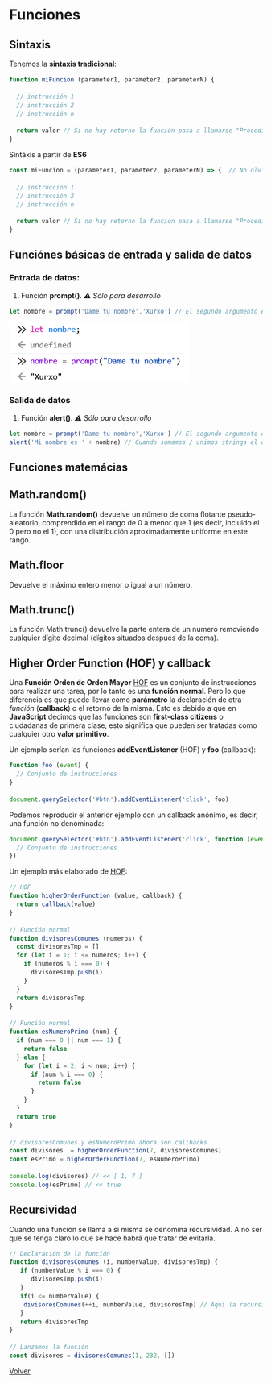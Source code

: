 # Funciones

## Sintaxis

Tenemos la __sintaxis tradicional__:

```js
function miFuncion (parameter1, parameter2, parameterN) {
  
  // instrucción 1
  // instrucción 2
  // instrucción n

  return valor // Si no hay retorno la función pasa a llamarse "Procedimiento"
}
```

Sintáxis a partir de __ES6__

```js
const miFuncion = (parameter1, parameter2, parameterN) => {  // No olvides el operador flecha =>

  // instrucción 1
  // instrucción 2
  // instrucción n

  return valor // Si no hay retorno la función pasa a llamarse "Procedimiento"
}
```

## Funciónes básicas de entrada y salida de datos

### Entrada de datos:
  1. Función __prompt()__. _⚠️ Sólo para desarrollo_

```js
let nombre = prompt('Dame tu nombre','Xurxo') // El segundo argumento es opcional
```

![prompt()](/assets/prompt.gif)

### Salida de datos
  1. Función __alert()__. _⚠️ Sólo para desarrollo_

```js
let nombre = prompt('Dame tu nombre','Xurxo') // El segundo argumento es opcional
alert('Mi nombre es ' + nombre) // Cuando sumamos / unimos strings el operador + es de concatenación
```

## Funciones matemácias

## Math.random()
La función __Math.random()__ devuelve un número de coma flotante pseudo-aleatorio, comprendido en el rango de 0 a menor que 1 (es decir, incluido el 0 pero no el 1), con una distribución aproximadamente uniforme en este rango. 

## Math.floor
Devuelve el máximo entero menor o igual a un número.

## Math.trunc()
La función Math.trunc() devuelve la parte entera de un numero removiendo cualquier dígito decimal (dígitos situados después de la coma).

## Higher Order Function (HOF) y callback  

Una __Función Orden de Orden Mayor__ <abbr title="higher order function">HOF</abbr> es un conjunto de instrucciones para realizar una tarea, por lo tanto es una __función normal__. Pero lo que diferencia es que puede llevar como __parámetro__ la declaración de otra _función_ (__callback__) o el retorno de la misma. Esto es debido a que en __JavaScript__ decimos que las funciones son __first-class citizens__ o ciudadanas de primera clase, esto significa que pueden ser tratadas como cualquier otro __valor primitivo__.

Un ejemplo serían las funciones __addEventListener__ (HOF) y __foo__ (callback):

```js
function foo (event) {
  // Conjunto de instrucciones
}

document.querySelector('#btn').addEventListener('click', foo)
```
Podemos reproducir el anterior ejemplo con un callback anónimo, es decir, una función no denominada:

```js
document.querySelector('#btn').addEventListener('click', function (event) {
  // Conjunto de instrucciones
})
```

Un ejemplo más elaborado de <abbr title="higher order function">HOF</abbr>:

```js
// HOF
function higherOrderFunction (value, callback) {
  return callback(value)
}

// Función normal
function divisoresComunes (numeros) {
  const divisoresTmp = []
  for (let i = 1; i <= numeros; i++) {
    if (numeros % i === 0) {
      divisoresTmp.push(i)
    }
  }
  return divisoresTmp
}

// Función normal
function esNumeroPrimo (num) {
  if (num === 0 || num === 1) {
    return false
  } else {
    for (let i = 2; i < num; i++) {
      if (num % i === 0) {
        return false
      }
    }
  }
  return true
}

// divisoresComunes y esNumeroPrimo ahora son callbacks
const divisores  = higherOrderFunction(7, divisoresComunes)
const esPrimo = higherOrderFunction(7, esNumeroPrimo)

console.log(divisores) // << [ 1, 7 ]
console.log(esPrimo) // << true
```

## Recursividad

Cuando una función se llama a sí misma se denomina recursividad. A no ser que se tenga claro lo que se hace habrá que tratar de evitarla.

```js
// Declaración de la función
function divisoresComunes (i, numberValue, divisoresTmp) {
   if (numberValue % i === 0) {
      divisoresTmp.push(i)
   }  
   if(i <= numberValue) {
    divisoresComunes(++i, numberValue, divisoresTmp) // Aquí la recursividad    
   }  
   return divisoresTmp
}

// Lanzamos la función
const divisores = divisoresComunes(1, 232, [])
```
[Volver](README.md)